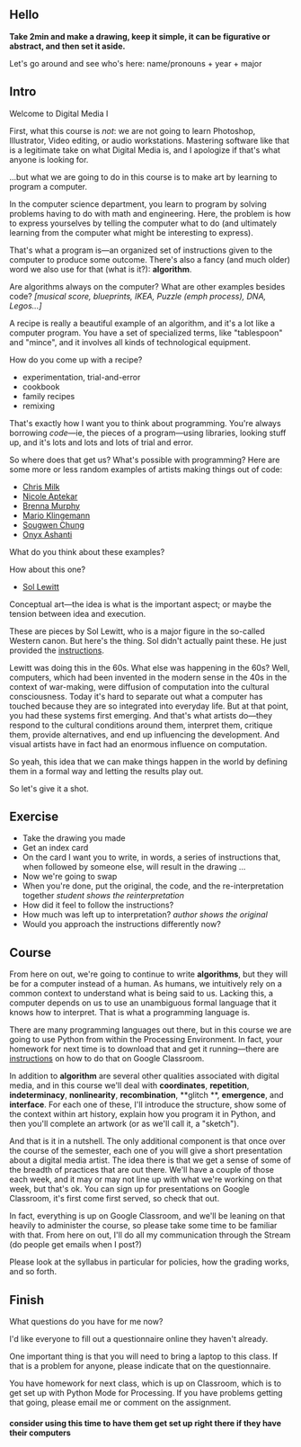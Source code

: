 ## Hello

**Take 2min and make a drawing, keep it simple, it can be figurative or abstract, and then set it aside.**

Let's go around and see who's here: name/pronouns + year + major


## Intro

Welcome to Digital Media I

First, what this course is _not_: we are not going to learn Photoshop, Illustrator, Video editing, or audio workstations. Mastering software like that is a legitimate take on what Digital Media is, and I apologize if that's what anyone is looking for.

...but what we are going to do in this course is to make art by learning to program a computer.

In the computer science department, you learn to program by solving problems having to do with math and engineering. Here, the problem is how to express yourselves by telling the computer what to do (and ultimately learning from the computer what might be interesting to express).

That's what a program is—an organized set of instructions given to the computer to produce some outcome. There's also a fancy (and much older) word we also use for that (what is it?): **algorithm**.

Are algorithms always on the computer? What are other examples besides code? *[musical score, blueprints, IKEA, Puzzle (emph process), DNA, Legos...]*

A recipe is really a beautiful example of an algorithm, and it's a lot like a computer program. You have a set of specialized terms, like "tablespoon" and "mince", and it involves all kinds of technological equipment.

How do you come up with a recipe?
- experimentation, trial-and-error
- cookbook
- family recipes
- remixing

That's exactly how I want you to think about programming. You're always borrowing _code_—ie, the pieces of a program—using libraries, looking stuff up, and it's lots and lots and lots of trial and error.

So where does that get us? What's possible with programming? Here are some more or less random examples of artists making things out of code:
- [Chris Milk](context/1_chris_milk_treachery_of_sanctuary.mp4)
- [Nicole Aptekar](https://www.instagram.com/nicole.aptekar/)
- [Brenna Murphy](context/3_murphy_lattice_domains.pdf)
- [Mario Klingemann](https://www.flickr.com/photos/quasimondo/albums/72157677689800878)
- [Sougwen Chung](context/5_sougwen_chung_drawing_operations.mp4)
- [Onyx Ashanti](context/6_onyx_ashanti.mp4)

What do you think about these examples?

How about this one?
- [Sol Lewitt](https://www.google.com/search?q=sol+lewitt&client=safari&rls=en&source=lnms&tbm=isch&sa=X&ved=0ahUKEwiXnMOGrbPkAhWFlp4KHc0RA9gQ_AUIESgB&biw=1280&bih=677)

Conceptual art—the idea is what is the important aspect; or maybe the tension between idea and execution.

These are pieces by Sol Lewitt, who is a major figure in the so-called Western canon. But here's the thing. Sol didn't actually paint these. He just provided the [instructions](lewitt.pdf).

Lewitt was doing this in the 60s. What else was happening in the 60s? Well, computers, which had been invented in the modern sense in the 40s in the context of war-making, were diffusion of computation into the cultural consciousness. Today it's hard to separate out what a computer has touched because they are so integrated into everyday life. But at that point, you had these systems first emerging. And that's what artists do—they respond to the cultural conditions around them, interpret them, critique them, provide alternatives, and end up influencing the development. And visual artists have in fact had an enormous influence on computation.

So yeah, this idea that we can make things happen in the world by defining them in a formal way and letting the results play out.

So let's give it a shot.


## Exercise

- Take the drawing you made
- Get an index card
- On the card I want you to write, in words, a series of instructions that, when followed by someone else, will result in the drawing
...
- Now we're going to swap
- When you're done, put the original, the code, and the re-interpretation together
_student shows the reinterpretation_
- How did it feel to follow the instructions?
- How much was left up to interpretation?
_author shows the original_
- Would you approach the instructions differently now?


## Course

From here on out, we're going to continue to write **algorithms**, but they will be for a computer instead of a human. As humans, we intuitively rely on a common context to understand what is being said to us. Lacking this, a computer depends on us to use an unambiguous formal language that it knows how to interpret. That is what a programming language is.

There are many programming languages out there, but in this course we are going to use Python from within the Processing Environment. In fact, your homework for next time is to download that and get it running—there are [instructions](getting_started.md) on how to do that on Google Classroom.

In addition to **algorithm** are several other qualities associated with digital media, and in this course we'll deal with **coordinates**, **repetition**, **indeterminacy**,  **nonlinearity**, **recombination**, **glitch **, **emergence**, and **interface**. For each one of these, I'll introduce the structure, show some of the context within art history, explain how you program it in Python, and then you'll complete an artwork (or as we'll call it, a "sketch").

And that is it in a nutshell. The only additional component is that once over the course of the semester, each one of you will give a short presentation about a digital media artist. The idea there is that we get a sense of some of the breadth of practices that are out there. We'll have a couple of those each week, and it may or may not line up with what we're working on that week, but that's ok. You can sign up for presentations on Google Classroom, it's first come first served, so check that out.

In fact, everything is up on Google Classroom, and we'll be leaning on that heavily to administer the course, so please take some time to be familiar with that. From here on out, I'll do all my communication through the Stream (do people get emails when I post?)

Please look at the syllabus in particular for policies, how the grading works, and so forth.

## Finish

What questions do you have for me now?

I'd like everyone to fill out a questionnaire online they haven't already.

One important thing is that you will need to bring a laptop to this class. If that is a problem for anyone, please indicate that on the questionnaire.

You have homework for next class, which is up on Classroom, which is to get set up with Python Mode for Processing. If you have problems getting that going, please email me or comment on the assignment.


#### consider using this time to have them get set up right there if they have their computers
